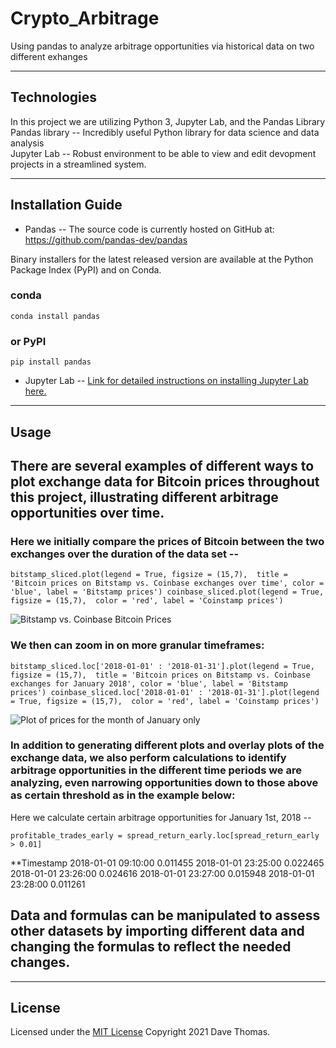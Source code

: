 # Crypto_Arbitrage
Using pandas to analyze arbitrage opportunities via historical data on two different exhanges  

---

## Technologies

In this project we are utilizing Python 3, Jupyter Lab, and the Pandas Library  
Pandas library -- Incredibly useful Python library for data science and data analysis  
Jupyter Lab -- Robust environment to be able to view and edit devopment projects in a streamlined system.

---

## Installation Guide

* Pandas -- The source code is currently hosted on GitHub at: https://github.com/pandas-dev/pandas

Binary installers for the latest released version are available at the Python Package Index (PyPI) and on Conda.

### conda
`conda install pandas`
### or PyPI
`pip install pandas`

* Jupyter Lab -- 
    [Link for detailed instructions on installing Jupyter Lab here.](https://jupyter.org/install)



---

## Usage

## There are several examples of different ways to plot exchange data for Bitcoin prices throughout this project, illustrating different arbitrage opportunities over time.

### Here we initially compare the prices of Bitcoin between the two exchanges over the duration of the data set --  

`bitstamp_sliced.plot(legend = True, figsize = (15,7), 
                        title = 'Bitcoin prices on Bitstamp vs. Coinbase exchanges over time',
                        color = 'blue', label = 'Bitstamp prices')
coinbase_sliced.plot(legend = True, figsize = (15,7), 
                        color = 'red', label = 'Coinstamp prices')`

![Bitstamp vs. Coinbase Bitcoin Prices](crypto_arbitrage/Resources/project_images/bitVstamp1.png)

### We then can zoom in on more granular timeframes:  

`bitstamp_sliced.loc['2018-01-01' : '2018-01-31'].plot(legend = True, figsize = (15,7), 
                        title = 'Bitcoin prices on Bitstamp vs. Coinbase exchanges for January 2018',
                        color = 'blue', label = 'Bitstamp prices')
coinbase_sliced.loc['2018-01-01' : '2018-01-31'].plot(legend = True, figsize = (15,7), 
                        color = 'red', label = 'Coinstamp prices')`

![Plot of prices for the month of January only](crypto_arbitrage/Resources/project_images/bitVstamp_january.png)

### In addition to generating different plots and overlay plots of the exchange data, we also perform calculations to identify arbitrage opportunities in the different time periods we are analyzing, even narrowing opportunities down to those above as certain threshold as in the example below:  

Here we calculate certain arbitrage opportunities for January 1st, 2018 --  

`profitable_trades_early = spread_return_early.loc[spread_return_early > 0.01]`

**Timestamp
2018-01-01 09:10:00    0.011455
2018-01-01 23:25:00    0.022465
2018-01-01 23:26:00    0.024616
2018-01-01 23:27:00    0.015948
2018-01-01 23:28:00    0.011261  

## Data and formulas can be manipulated to assess other datasets by importing different data and changing the formulas to reflect the needed changes.





---

## License

Licensed under the [MIT License](https://github.com/git/git-scm.com/blob/main/MIT-LICENSE.txt)  Copyright 2021 Dave Thomas.
